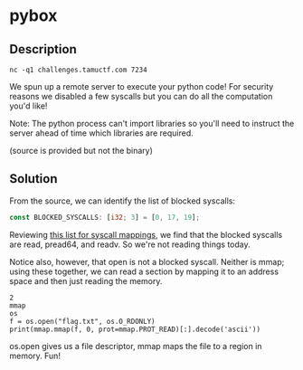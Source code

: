 # pybox

## Description

`nc -q1 challenges.tamuctf.com 7234`

We spun up a remote server to execute your python code!  For security reasons we disabled a few syscalls but you can do all the computation you'd like!

Note: The python process can't import libraries so you'll need to instruct the server ahead of time which libraries are required.  

(source is provided but not the binary)

## Solution

From the source, we can identify the list of blocked syscalls:

```rust
const BLOCKED_SYSCALLS: [i32; 3] = [0, 17, 19];
```

Reviewing [this list for syscall mappings](https://chromium.googlesource.com/chromiumos/docs/+/master/constants/syscalls.md#x86_64-64_bit), we find that the blocked syscalls are read, pread64, and readv. So we're not reading things today.

Notice also, however, that open is not a blocked syscall. Neither is mmap; using these together, we can read a section by mapping it to an address space and then just reading the memory.

```
2
mmap
os
f = os.open("flag.txt", os.O_RDONLY)
print(mmap.mmap(f, 0, prot=mmap.PROT_READ)[:].decode('ascii'))
```

os.open gives us a file descriptor, mmap maps the file to a region in memory. Fun!
